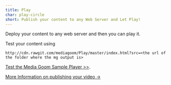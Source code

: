 ```yaml
---
title: Play
char: play-circle
short: Publish your content to any Web Server and Let Play! 
---
```


Deploy your content to any web server and then you can play it.

Test your content using 

`http://cdn.rawgit.com/mediagoom/Play/master/index.html?src=<the url of the folder where the mg output is>`


[Test the Media Goom Sample Player >>](https://defgroupdisks.blob.core.windows.net/builds/PLAYER/Ubuntu/master/index.html?src=/builds/SINTEL/STATIC/).


[More Information on publishing your video ->](https://github.com/mediagoom/mg/wiki/serve)
